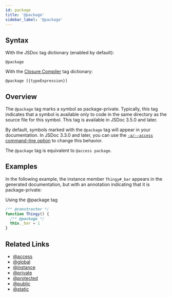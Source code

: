 ```yaml
---
id: package
title: '@package'
sidebar_label: '@package'
---
```


## Syntax

With the JSDoc tag dictionary (enabled by default):

`@package`

With the [Closure Compiler](https://github.com/google/closure-compiler/wiki/Annotating-JavaScript-for-the-Closure-Compiler#jsdoc-tags) tag dictionary:

`@package [{typeExpression}]`

## Overview

The `@package` tag marks a symbol as package-private. Typically, this tag indicates that a symbol is available only to code in the same directory as the source file for this symbol. This tag is available in JSDoc 3.5.0 and later.

By default, symbols marked with the `@package` tag will appear in your documentation. In JSDoc 3.3.0 and later, you can use the [`-a/--access` command-line option](../about/commandline.md) to change this behavior.

The `@package` tag is equivalent to `@access package`.

## Examples

In the following example, the instance member `Thingy#_bar` appears in the generated documentation, but with an annotation indicating that it is package-private:

Using the @package tag

```js
/** @constructor */
function Thingy() {
  /** @package */
  this._bar = 1
}
```

## Related Links

- [@access](./access.md)
- [@global](./global.md)
- [@instance](./instance.md)
- [@private](./private.md)
- [@protected](./protected.md)
- [@public](./public.md)
- [@static](./static.md)
